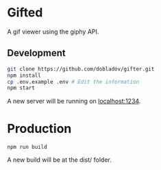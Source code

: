# Gifted
A gif viewer using the giphy API.


## Development

```sh
git clone https://github.com/dobladov/gifter.git
npm install
cp .env.example .env # Edit the information
npm start
```

A new server will be running on [localhost:1234](http://localhost:1234).

# Production
```
npm run build
```

A new build will be at the dist/ folder.
